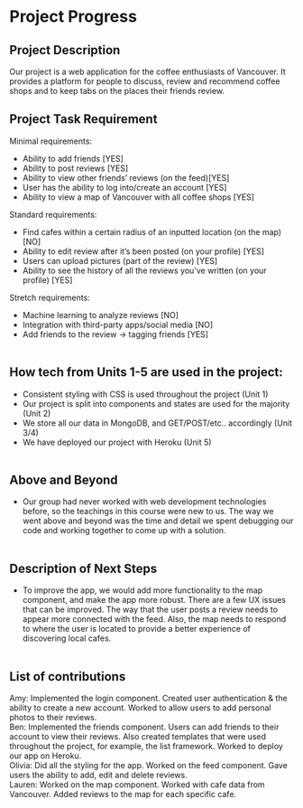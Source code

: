 # Project Progress <br />
## Project Description <br />

Our project is a web application for the coffee enthusiasts of Vancouver. It provides a platform for people to discuss, review and recommend coffee shops and to keep tabs on the places their friends review. <br />

## Project Task Requirement

Minimal requirements: <br />
* Ability to add friends [YES]<br />
* Ability to post reviews [YES]<br />
* Ability to view other friends’ reviews (on the feed)[YES] <br />
* User has the ability to log into/create an account [YES]<br />
* Ability to view a map of Vancouver with all coffee shops [YES]<br />

Standard requirements: <br />
* Find cafes within a certain radius of an inputted location (on the map) [NO]<br />
* Ability to edit review after it’s been posted (on your profile) [YES] <br />
* Users can upload pictures (part of the review) [YES]<br />
* Ability to see the history of all the reviews you’ve written (on your profile) [YES]<br />

Stretch requirements: <br />
* Machine learning to analyze reviews [NO]<br />
* Integration with third-party apps/social media [NO]<br />
* Add friends to the review → tagging friends [YES]<br /> <br />

## How tech from Units 1-5 are used in the project:

* Consistent styling with CSS is used throughout the project (Unit 1)<br />
* Our project is split into components and states are used for the majority (Unit 2)<br />
* We store all our data in MongoDB, and GET/POST/etc.. accordingly (Unit 3/4)<br />
* We have deployed our project with Heroku (Unit 5)<br /><br />

## Above and Beyond

* Our group had never worked with web development technologies before, so the teachings in this course were new to us. The way we went above and beyond was the time and detail we spent debugging our code and working together to come up with a solution. <br /> <br />

## Description of Next Steps

* To improve the app, we would add more functionality to the map component, and make the app more robust. There are a few UX issues that can be improved. The way that the user posts a review needs to appear more connected with the feed. Also, the map needs to respond to where the user is located to provide a better experience of discovering local cafes. <br /> <br />

## List of contributions

Amy: Implemented the login component. Created user authentication & the ability to create a new account. Worked to allow users to add personal photos to their reviews.
<br />
Ben: Implemented the friends component. Users can add friends to their account to view their reviews. Also created templates that were used throughout the project, for example, the list framework. Worked to deploy our app on Heroku.
<br />
Olivia: Did all the styling for the app. Worked on the feed component. Gave users the ability to add, edit and delete reviews. 
<br />
Lauren: Worked on the map component. Worked with cafe data from Vancouver. Added reviews to the map for each specific cafe. 




